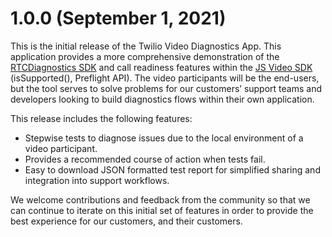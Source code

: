 # 1.0.0 (September 1, 2021)

This is the initial release of the Twilio Video Diagnostics App. This application provides a more comprehensive demonstration of the [RTCDiagnostics SDK](https://twilio.github.io/rtc-diagnostics/globals.html) and call readiness features within the [JS Video SDK](https://sdk.twilio.com/js/video/releases/2.16.0/docs/) (isSupported(), Preflight API). The video participants will be the end-users, but the tool serves to solve problems for our customers’ support teams and developers looking to build diagnostics flows within their own application.

This release includes the following features:

- Stepwise tests to diagnose issues due to the local environment of a video participant.
- Provides a recommended course of action when tests fail.
- Easy to download JSON formatted test report for simplified sharing and integration into support workflows.

We welcome contributions and feedback from the community so that we can continue to iterate on this initial set of features in order to provide the best experience for our customers, and their customers.
